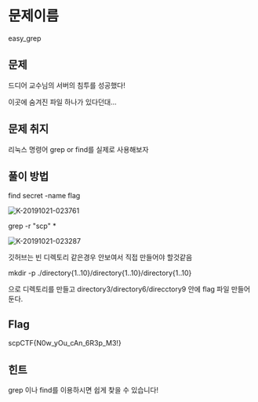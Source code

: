 #  문제이름

easy_grep



## 문제

드디어 교수님의 서버의 침투를 성공했다!

 이곳에 숨겨진 파일 하나가 있다던대...



## 문제 취지

리눅스 명령어 grep or find를 실제로 사용해보자



## 풀이 방법

find secret -name flag

![K-20191021-023761](https://user-images.githubusercontent.com/40850499/67162139-446db900-f39c-11e9-8272-1868df199665.png)

grep -r "scp" *

![K-20191021-023287](https://user-images.githubusercontent.com/40850499/67162138-42a3f580-f39c-11e9-8451-85f9b97d0894.png)



깃허브는 빈 디렉토리 같은경우 안보여서 직접 만들어야 할것같음

mkdir -p ./directory{1..10}/directory{1..10}/directory{1..10}

으로 디렉토리를 만들고 directory3/directory6/direcctory9 안에 flag 파일 만들어둔다.


## Flag

scpCTF{N0w_yOu_cAn_6R3p_M3!}



## 힌트

grep 이나 find를 이용하시면 쉽게 찾을 수 있습니다!
